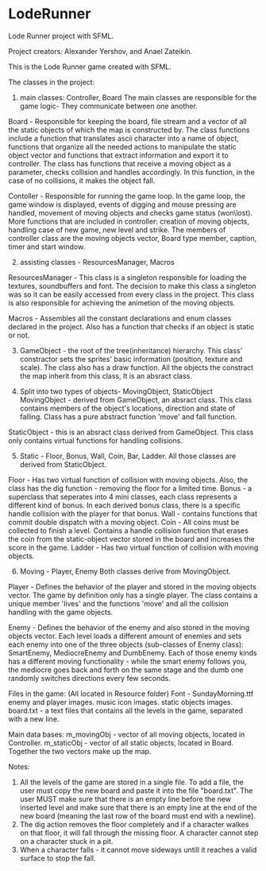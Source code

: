 # LodeRunner
Lode Runner project with SFML.

Project creators: Alexander Yershov,  and Anael Zateikin.

This is the Lode Runner game created with SFML.

The classes in the project:

1. main classes: Controller, Board
The main classes are responsible for the game logic- They communicate between one another.

Board - Responsible for keeping the board, file stream and a vector of all the static objects of which the map is constructed by.
The class functions include a function that translates ascii character into a name of object, functions that organize all the needed actions to manipulate
the static object vector and functions that extract information and export it to controller.
The class has functions that receive a moving object as a parameter, checks collision and handles accordingly. In this function, in the case of no collisions, it makes the object fall.

Contoller - Responsible for running the game loop. In the game loop, the game window is displayed, events of digging and mouse pressing are handled,
movement of moving objects and checks game status (won\lost). 
More functions that are included in controller: creation of moving objects, handling case of new game, new level and strike.
The members of controller class are the moving objects vector, Board type member, caption, timer and start window.

2. assisting classes - ResourcesManager, Macros

ResourcesManager - This class is a singleton responsible for loading the textures, soundbuffers and font. The decision to make this class
a singleton was so it can be easily accessed from every class in the project. This class is also responsible for achieving the animetion of the moving objects.

Macros - Assembles all the constant declarations and enum classes declared in the project. Also has a function that checks if an object is static or not.

3. GameObject - the root of the tree(inheritance) hierarchy.
This class' constractor sets the sprites' basic information (position, texture and scale). The class also has a draw function.
All the objects the constract the map inherit from this class, It is an absract class.

4. Split into two types of objects- MovingObject, StaticObject
MovingObject - derived from GameObject, an absract class. This class contains members of the object's locations, direction and state of falling.
Class has a pure abstract function 'move' and fall function.

StaticObject - this is an absract class derived from GameObject. This class only contains virtual functions for handling collisions.

5. Static - Floor, Bonus, Wall, Coin, Bar, Ladder.
All those classes are derived from StaticObject. 

Floor - Has two virtual function of collision with moving objects. Also, the class has the dig function - removing the floor for a limited time.
Bonus - a superclass that seperates into 4 mini classes, each class represents a different kind of bonus. In each derived bonus class, there is
a specific handle collision with the player for that bonus.
Wall - contains functions that commit double dispatch with a moving object.
Coin - All coins must be collected to finish a level. Contains a handle collision function that erases the coin from the static-object vector stored in the board
and increases the score in the game.
Ladder -  Has two virtual function of collision with moving objects.

6. Moving - Player, Enemy
Both classes derive from MovingObject.

Player - Defines the behavior of the player and stored in the moving objects vector. The game by definition only has a single player. 
The class contains a unique member 'lives' and the functions 'move' and all the collision handling with the game objects.

Enemy - Defines the behavior of the enemy and also stored in the moving objects vector. Each level loads a different amount of enemies and
sets each enemy into one of the three objects (sub-classes of Enemy class): SmartEnemy, MediocreEnemy and DumbEnemy. Each of those enemy
kinds has a different moving functionality - while the smart enemy follows you, the mediocre goes back and forth on the same stage and the 
dumb one randomly switches directions every few seconds. 

Files in the game: (All located in Resource folder)
	Font - SundayMorning.ttf
	enemy and player images.
	music icon images.
	static objects images.
	board.txt - a text files that contains all the levels in the game, separated with a new line.
	
Main data bases: m_movingObj - vector of all moving objects, located in Controller. m_staticObj - vector of all static objects, located in Board.
Together the two vectors make up the map.

Notes:
1. All the levels of the game are stored in a single file.
To add a file, the user must copy the new board and paste it into the file "board.txt".
The user MUST make sure that there is an empty line before the new inserted level and make sure that there is an empty line at the end of the new board 
(meaning the last row of the board must end with a newline).
2. The dig action removes the floor completely and if a character walkes on that floor, it will fall through the missing floor.
A character cannot step on a character stuck in a pit.
3. When a character falls - it cannot move sideways untill it reaches a valid surface to stop the fall.

